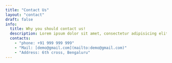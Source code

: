 ```yaml
---
title: "Contact Us"
layout: "contact"
draft: false
info: 
  title: Why you should contact us!
  description: Lorem ipsum dolor sit amet, consectetur adipisicing elit. Velit recusandae voluptates doloremque veniam temporibus porro culpa ipsa, nisi soluta minima saepe laboriosam debitis nesciunt.
  contacts: 
    - "phone: +91 999 999 999"
    - "Mail: [demo@gmail.com](mailto:demo@gmail.com)"
    - "Address: 6th cross, Bengaluru"
---
```


